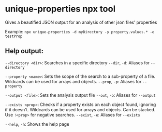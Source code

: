 # unique-properties npx tool
Gives a beautified JSON output for an analysis of other json files' properties

Example: `npx unique-properties -d myDirectory -p property.values.* -e testProp`

## Help output:

`--directory <dir>`: Searches in a specific directory
`--dir`, `-d`: Aliases for `--directory`

`--property <name>`: Sets the scope of the search to a sub-property of a file. Wildcards can be used for arrays and objects.
`--prop`, `-p`: Aliases for `--property`

`--output <file>`: Sets the analysis output file
`--out`, `-o`: Aliases for `--output`

`--exists <prop>`: Checks if a property exists on each object found, ignoring if it doesn't. Wildcards can be used for arrays and objects. Can be stacked. Use `!<prop>` for negative searches.
`--exist`, `-e`: Aliases for `--exists`

`--help`, `-h`: Shows the help page